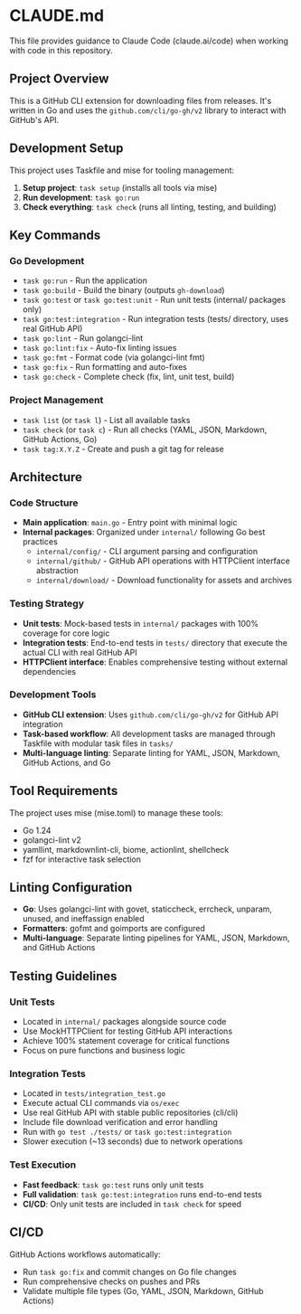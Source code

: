 # CLAUDE.md

This file provides guidance to Claude Code (claude.ai/code) when working with code in this repository.

## Project Overview

This is a GitHub CLI extension for downloading files from releases. It's written in Go and uses the `github.com/cli/go-gh/v2` library to interact with GitHub's API.

## Development Setup

This project uses Taskfile and mise for tooling management:

1. **Setup project**: `task setup` (installs all tools via mise)
2. **Run development**: `task go:run`
3. **Check everything**: `task check` (runs all linting, testing, and building)

## Key Commands

### Go Development

- `task go:run` - Run the application
- `task go:build` - Build the binary (outputs `gh-download`)
- `task go:test` or `task go:test:unit` - Run unit tests (internal/ packages only)
- `task go:test:integration` - Run integration tests (tests/ directory, uses real GitHub API)
- `task go:lint` - Run golangci-lint
- `task go:lint:fix` - Auto-fix linting issues
- `task go:fmt` - Format code (via golangci-lint fmt)
- `task go:fix` - Run formatting and auto-fixes
- `task go:check` - Complete check (fix, lint, unit test, build)

### Project Management

- `task list` (or `task l`) - List all available tasks
- `task check` (or `task c`) - Run all checks (YAML, JSON, Markdown, GitHub Actions, Go)
- `task tag:X.Y.Z` - Create and push a git tag for release

## Architecture

### Code Structure
- **Main application**: `main.go` - Entry point with minimal logic
- **Internal packages**: Organized under `internal/` following Go best practices
  - `internal/config/` - CLI argument parsing and configuration
  - `internal/github/` - GitHub API operations with HTTPClient interface abstraction
  - `internal/download/` - Download functionality for assets and archives

### Testing Strategy
- **Unit tests**: Mock-based tests in `internal/` packages with 100% coverage for core logic
- **Integration tests**: End-to-end tests in `tests/` directory that execute the actual CLI with real GitHub API
- **HTTPClient interface**: Enables comprehensive testing without external dependencies

### Development Tools
- **GitHub CLI extension**: Uses `github.com/cli/go-gh/v2` for GitHub API integration
- **Task-based workflow**: All development tasks are managed through Taskfile with modular task files in `tasks/`
- **Multi-language linting**: Separate linting for YAML, JSON, Markdown, GitHub Actions, and Go

## Tool Requirements

The project uses mise (mise.toml) to manage these tools:

- Go 1.24
- golangci-lint v2
- yamllint, markdownlint-cli, biome, actionlint, shellcheck
- fzf for interactive task selection

## Linting Configuration

- **Go**: Uses golangci-lint with govet, staticcheck, errcheck, unparam, unused, and ineffassign enabled
- **Formatters**: gofmt and goimports are configured
- **Multi-language**: Separate linting pipelines for YAML, JSON, Markdown, and GitHub Actions

## Testing Guidelines

### Unit Tests
- Located in `internal/` packages alongside source code
- Use MockHTTPClient for testing GitHub API interactions
- Achieve 100% statement coverage for critical functions
- Focus on pure functions and business logic

### Integration Tests  
- Located in `tests/integration_test.go`
- Execute actual CLI commands via `os/exec`
- Use real GitHub API with stable public repositories (cli/cli)
- Include file download verification and error handling
- Run with `go test ./tests/` or `task go:test:integration`
- Slower execution (~13 seconds) due to network operations

### Test Execution
- **Fast feedback**: `task go:test` runs only unit tests
- **Full validation**: `task go:test:integration` runs end-to-end tests  
- **CI/CD**: Only unit tests are included in `task check` for speed

## CI/CD

GitHub Actions workflows automatically:

- Run `task go:fix` and commit changes on Go file changes
- Run comprehensive checks on pushes and PRs
- Validate multiple file types (Go, YAML, JSON, Markdown, GitHub Actions)
